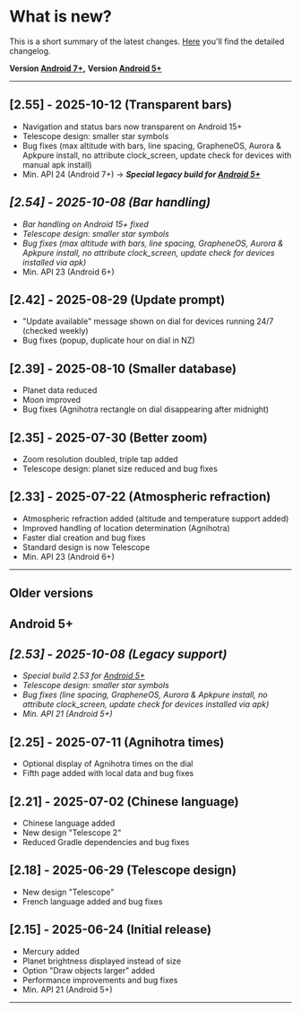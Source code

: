 # What is new?
This is a short summary of the latest changes. [Here](./CHANGELOG.md) you'll find the detailed changelog.

**Version [Android 7+](#api24),** 
**Version [Android 5+](#api21)**

---
<a name="api24"></a>
## [2.55] - 2025-10-12 (Transparent bars) 
- Navigation and status bars now transparent on Android 15+
- Telescope design: smaller star symbols
- Bug fixes (max altitude with bars, line spacing, GrapheneOS, Aurora & Apkpure install, no attribute clock_screen, update check for devices with manual apk install)
- Min. API 24 (Android 7+) → _**Special legacy build for [Android 5+](#bottom)**_

## _[2.54] - 2025-10-08 (Bar handling)_
- _Bar handling on Android 15+ fixed_
- _Telescope design: smaller star symbols_
- _Bug fixes (max altitude with bars, line spacing, GrapheneOS, Aurora & Apkpure install, no attribute clock_screen, update check for devices installed via apk)_
- Min. API 23 (Android 6+)
  
## [2.42] - 2025-08-29 (Update prompt) 

- "Update available" message shown on dial for devices running 24/7 (checked weekly)
- Bug fixes (popup, duplicate hour on dial in NZ)
  
## [2.39] - 2025-08-10 (Smaller database) 

- Planet data reduced 
- Moon improved
- Bug fixes (Agnihotra rectangle on dial disappearing after midnight)

## [2.35] - 2025-07-30 (Better zoom)

- Zoom resolution doubled, triple tap added
- Telescope design: planet size reduced and bug fixes

## [2.33] - 2025-07-22 (Atmospheric refraction)

- Atmospheric refraction added (altitude and temperature support added)
- Improved handling of location determination (Agnihotra)
- Faster dial creation and bug fixes
- Standard design is now Telescope
- Min. API 23 (Android 6+)

---------

## Older versions
<a name="api21"></a>
## Android 5+

## *[2.53] - 2025-10-08 (Legacy support)*
- *Special build 2.53 for [Android 5+](https://github.com/gaxmann/suhr/releases/tag/v2.xxx)*
- *Telescope design: smaller star symbols*
- *Bug fixes (line spacing, GrapheneOS, Aurora & Apkpure install, no attribute clock_screen, update check for devices installed via apk)*
- *Min. API 21 (Android 5+)*

## [2.25] - 2025-07-11 (Agnihotra times)

- Optional display of Agnihotra times on the dial
- Fifth page added with local data and bug fixes

## [2.21] - 2025-07-02 (Chinese language)

- Chinese language added
- New design "Telescope 2"
- Reduced Gradle dependencies and bug fixes
  
## [2.18] - 2025-06-29 (Telescope design)

- New design "Telescope"
- French language added and bug fixes

## [2.15] - 2025-06-24 (Initial release)

- Mercury added
- Planet brightness displayed instead of size
- Option "Draw objects larger" added
- Performance improvements and bug fixes
- Min. API 21 (Android 5+)

---

